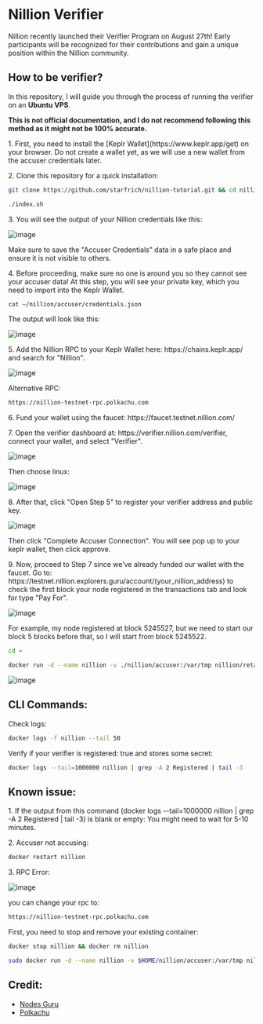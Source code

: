 # Nillion Verifier
Nillion recently launched their Verifier Program on August 27th! Early participants will be recognized for their contributions and gain a unique position within the Nillion community.

## How to be verifier?
In this repository, I will guide you through the process of running the verifier on an <b>Ubuntu VPS</b>.

<b>This is not official documentation, and I do not recommend following this method as it might not be 100% accurate.</b>
<p>
1. First, you need to install the [Keplr Wallet](https://www.keplr.app/get) on your browser. Do not create a wallet yet, as we will use a new wallet from the accuser credentials later.
</p>
<p>
2. Clone this repository for a quick installation:

```bash
git clone https://github.com/starfrich/nillion-tutorial.git && cd nillion-tutorial/ && chmod +x index.sh
```
```bash
./index.sh
```
</p>
<p>
3. You will see the output of your Nillion credentials like this:

![image](https://github.com/user-attachments/assets/51ef0ca8-c3de-4c2b-aa3c-ca768c726d3f)

Make sure to save the "Accuser Credentials" data in a safe place and ensure it is not visible to others.
</p>
<p>
4. Before proceeding, make sure no one is around you so they cannot see your accuser data! At this step, you will see your private key, which you need to import into the Keplr Wallet.

```bash
cat ~/nillion/accuser/credentials.json
```

The output will look like this:

![image](https://github.com/user-attachments/assets/bce6ff8f-4ee4-4ba5-800d-b4db041a47a7)
</p>
<p>
5. Add the Nillion RPC to your Keplr Wallet here: https://chains.keplr.app/ and search for "Nillion".

![image](https://github.com/user-attachments/assets/90f1befb-a640-4cdb-ac8b-e90e69a3d499)

Alternative RPC: 
```bash
https://nillion-testnet-rpc.polkachu.com
```
</p>
<p>
6. Fund your wallet using the faucet: https://faucet.testnet.nillion.com/
</p>
<p>
7. Open the verifier dashboard at: https://verifier.nillion.com/verifier, connect your wallet, and select "Verifier".

![image](https://github.com/user-attachments/assets/6c7f267d-f9ec-484f-937c-7f50addc0b61)

Then choose linux:

![image](https://github.com/user-attachments/assets/6e7bf611-39ce-4da4-a24f-063beab68d40)
</p>
<p>
8. After that, click "Open Step 5" to register your verifier address and public key.

![image](https://github.com/user-attachments/assets/4f69c0a2-8d0f-4b1b-a00a-3b78413d138e)

Then click "Complete Accuser Connection". You will see pop up to your keplr wallet, then click approve.
</p>
<p>
9. Now, proceed to Step 7 since we’ve already funded our wallet with the faucet. Go to: https://testnet.nillion.explorers.guru/account/(your_nillion_address) to check the first block your node registered in the transactions tab and look for type "Pay For".

![image](https://github.com/user-attachments/assets/e334d6ee-377f-49f1-a8e3-13bc116c3e94)

For example, my node registered at block 5245527, but we need to start our block 5 blocks before that, so I will start from block 5245522.

```bash
cd ~
```
```bash
docker run -d --name nillion -v ./nillion/accuser:/var/tmp nillion/retailtoken-accuser:v1.0.0 accuse --rpc-endpoint "https://testnet-nillion-rpc.lavenderfive.com" --block-start 5245522
```
![image](https://github.com/user-attachments/assets/216d8d02-e67f-40c7-b423-4b3775b829cf)
</p>

## CLI Commands:

<p>
Check logs:

```bash
docker logs -f nillion --tail 50
```
</p>
<p>
Verify if your verifier is registered: true and stores some secret:

```bash
docker logs --tail=1000000 nillion | grep -A 2 Registered | tail -3
```
</p>

## Known issue:
<p>
1. If the output from this command (docker logs --tail=1000000 nillion | grep -A 2 Registered | tail -3) is blank or empty: You might need to wait for 5-10 minutes.
</p>

<p>
2. Accuser not accusing:

```bash
docker restart nillion
```
</p>
<p>
3. RPC Error:

![image](https://github.com/user-attachments/assets/6f31f0eb-3bc3-4518-ac7c-162269db2523)

you can change your rpc to: 

```bash
https://nillion-testnet-rpc.polkachu.com
```

First, you need to stop and remove your existing container:
```bash
docker stop nillion && docker rm nillion
```
```bash
sudo docker run -d --name nillion -v $HOME/nillion/accuser:/var/tmp nillion/retailtoken-accuser:v1.0.0 accuse --rpc-endpoint "https://nillion-testnet-rpc.polkachu.com" --block-start (your_latest_block)
```
</p>

## Credit:
- [Nodes Guru](https://nodes.guru/testnets/nillion/setup-guide/en)
- [Polkachu](https://nillion-testnet-rpc.polkachu.com/)